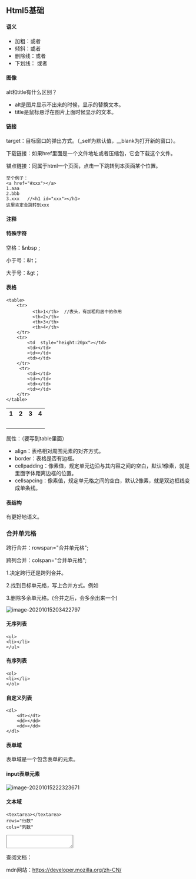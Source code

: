 ## Html5基础

#### 语义

+ 加粗：<strong></strong>或者<b></b>
+ 倾斜：<em></em>或者<i></i>
+ 删除线：<del></del>或者<s></s>
+ 下划线： <ins></ins>或者<u></u>

#### 图像

alt和title有什么区别？

+ alt是图片显示不出来的时候，显示的替换文本。
+ title是鼠标悬浮在图片上面时候显示的文本。

#### 链接

target：目标窗口的弹出方式。（_self为默认值，__blank为打开新的窗口）。

下载链接：如果href里面是一个文件地址或者压缩包，它会下载这个文件。

锚点链接：同属于html一个页面，点击一下跳转到本页面某个位置。

```
举个例子：
<a href="#xxx"></a>
1.aaa
2.bbb
3.xxx   //<h1 id="xxx"></h1>
这里肯定会跳转到xxx
```

#### 注释

<!---->

#### 特殊字符

空格：&nbsp ;

小于号：&lt；

大于号：&gt；

#### 表格

```
<table>     
    <tr>
          <th>1</th>  //表头，有加粗和居中的作用
          <th>2</th>
          <th>3</th>
          <th>4</th>
    </tr>
    <tr>
        <td  style="height:20px"></td>
        <td></td>
        <td></td>
        <td></td>
    </tr>
     <tr>
        <td></td>
        <td></td>
        <td></td>
        <td></td>
    </tr>
</table>
```

<table>     
    <tr>
          <th>1</th>
          <th>2</th>
          <th>3</th>
          <th>4</th>
    </tr>
    <tr>
        <td  style="height:20px"></td>
        <td></td>
        <td></td>
        <td></td>
    </tr>
     <tr>
        <td></td>
        <td></td>
        <td></td>
        <td></td>
    </tr>
</table>

属性：（要写到table里面）

+ align：表格相对周围元素的对齐方式。
+ border：表格是否有边框。
+ cellpadding：像素值，规定单元边沿与其内容之间的空白，默认1像素，就是里面字体距离边框的位置。
+ cellsapcing：像素值，规定单元格之间的空白，默认2像素，就是双边框线变成单条线。

#### 表结构

<thead></thead>

<tbody></tbody>

有更好地语义。

### 合并单元格

跨行合并：rowspan="合并单元格";

跨列合并：colspan="合并单元格";

1.决定跨行还是跨列合并。

2.找到目标单元格，写上合并方式。例如<td colsspan="2"></td>

3.删除多余单元格。(合并之后，会多余出来一个)

![image-20201015203422797](C:\Users\18522\AppData\Roaming\Typora\typora-user-images\image-20201015203422797.png)

#### 无序列表

```
<ul>
<li></li>
</ul>
```

#### 有序列表

```
<ol>
<li></li>
</ol>
```

#### 自定义列表

```
<dl>
    <dt></dt>
    <dd></dd>
    <dd></dd>
</dl>
```

#### 表单域

表单域是一个包含表单的元素。

<from action="url地址" method="提交方式" name="表单域名称"></from>

#### input表单元素

![image-20201015222323671](C:\Users\18522\AppData\Roaming\Typora\typora-user-images\image-20201015222323671.png)

#### 文本域

```
<textarea></textarea>
rows="行数"
cols="列数"
```

<textarea></textarea>

查阅文档：

mdn网站：https://developer.mozilla.org/zh-CN/
